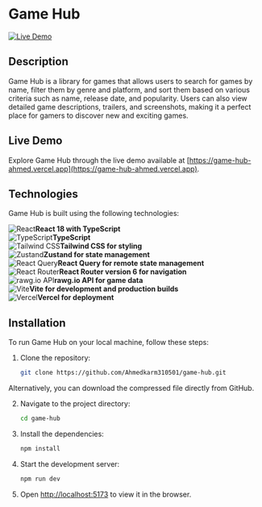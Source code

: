 # Game Hub

[![Live Demo](https://img.shields.io/badge/demo-live-blue.svg)](https://game-hub-ahmed.vercel.app)

## Description

Game Hub is a library for games that allows users to search for games by name, filter them by genre and platform, and sort them based on various criteria such as name, release date, and popularity. Users can also view detailed game descriptions, trailers, and screenshots, making it a perfect place for gamers to discover new and exciting games.

## Live Demo

Explore Game Hub through the live demo available at [https://game-hub-ahmed.vercel.app](https://game-hub-ahmed.vercel.app).

## Technologies

Game Hub is built using the following technologies:

<div style="display: flex; align-items: center;">
  <img src="https://img.shields.io/badge/React-18-61DAFB?style=for-the-badge&logo=react&logoColor=white" alt="React"> <b>React 18 with TypeScript</b>
</div>

<div style="display: flex; align-items: center;">
  <img src="https://img.shields.io/badge/TypeScript-3178C6?style=for-the-badge&logo=typescript&logoColor=white" alt="TypeScript"> <b>TypeScript</b>
</div>

<div style="display: flex; align-items: center;">
  <img src="https://img.shields.io/badge/Tailwind%20CSS-38B2AC?style=for-the-badge&logo=tailwind-css&logoColor=white" alt="Tailwind CSS"> <b>Tailwind CSS for styling</b>
</div>

<div style="display: flex; align-items: center;">
  <img src="https://img.shields.io/badge/Zustand-FFD400?style=for-the-badge&logo=zustand&logoColor=black" alt="Zustand"> <b>Zustand for state management</b>
</div>

<div style="display: flex; align-items: center;">
  <img src="https://img.shields.io/badge/React%20Query-FF4154?style=for-the-badge&logo=react-query&logoColor=white" alt="React Query"> <b>React Query for remote state management</b>
</div>

<div style="display: flex; align-items: center;">
  <img src="https://img.shields.io/badge/React%20Router%20v6-CA4245?style=for-the-badge&logo=react-router&logoColor=white" alt="React Router"> <b>React Router version 6 for navigation</b>
</div>

<div style="display: flex; align-items: center;">
  <img src="https://img.shields.io/badge/rawg.io%20API-FF6C00?style=for-the-badge&logo=rawg.io&logoColor=black" alt="rawg.io API"> <b>rawg.io API for game data</b>
</div>

<div style="display: flex; align-items: center;">
  <img src="https://img.shields.io/badge/Vite-646CFF?style=for-the-badge&logo=vite&logoColor=white" alt="Vite"> <b>Vite for development and production builds</b>
</div>

<div style="display: flex; align-items: center;">
  <img src="https://img.shields.io/badge/Vercel-000000?style=for-the-badge&logo=vercel&logoColor=white" alt="Vercel"> <b>Vercel for deployment</b>
</div>




## Installation

To run Game Hub on your local machine, follow these steps:

1. Clone the repository:

   ```bash
   git clone https://github.com/Ahmedkarm310501/game-hub.git
   ```
Alternatively, you can download the compressed file directly from GitHub.

2. Navigate to the project directory:
   ```bash
   cd game-hub
   ```
3. Install the dependencies:
   ```bash
   npm install
   ```
4. Start the development server:
   ```bash
   npm run dev
   ```
5. Open [http://localhost:5173](http://localhost:5173) to view it in the browser.


